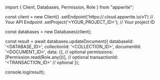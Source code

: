 import { Client, Databases, Permission, Role } from "appwrite";

const client = new Client()
    .setEndpoint('https://<REGION>.cloud.appwrite.io/v1') // Your API Endpoint
    .setProject('<YOUR_PROJECT_ID>'); // Your project ID

const databases = new Databases(client);

const result = await databases.updateDocument({
    databaseId: '<DATABASE_ID>',
    collectionId: '<COLLECTION_ID>',
    documentId: '<DOCUMENT_ID>',
    data: {}, // optional
    permissions: [Permission.read(Role.any())], // optional
    transactionId: '<TRANSACTION_ID>' // optional
});

console.log(result);
